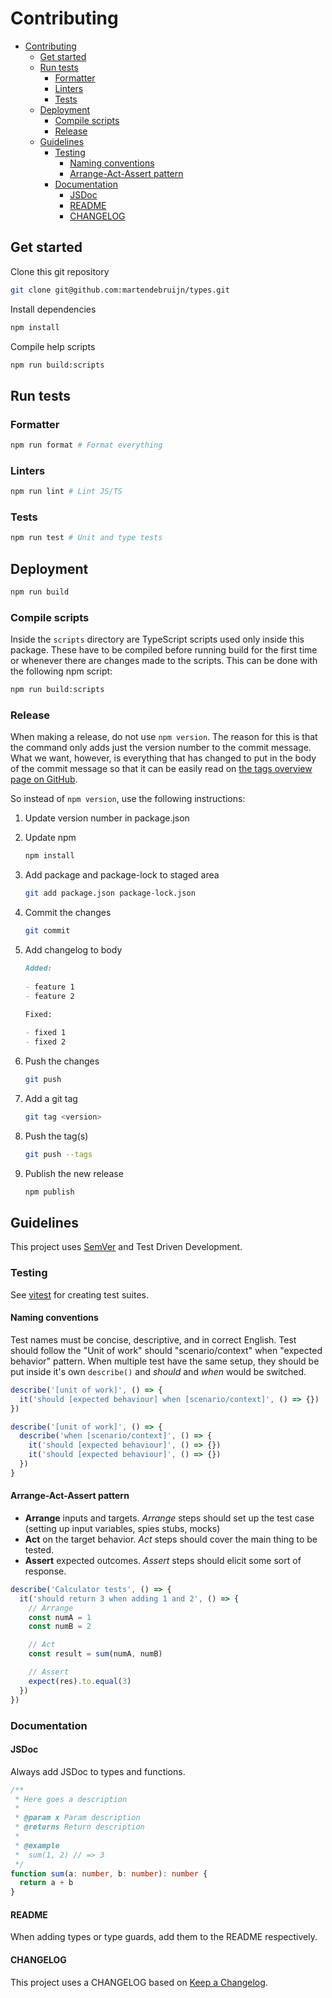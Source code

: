# Contributing

- [Contributing](#contributing)
  - [Get started](#get-started)
  - [Run tests](#run-tests)
    - [Formatter](#formatter)
    - [Linters](#linters)
    - [Tests](#tests)
  - [Deployment](#deployment)
    - [Compile scripts](#compile-scripts)
    - [Release](#release)
  - [Guidelines](#guidelines)
    - [Testing](#testing)
      - [Naming conventions](#naming-conventions)
      - [Arrange-Act-Assert pattern](#arrange-act-assert-pattern)
    - [Documentation](#documentation)
      - [JSDoc](#jsdoc)
      - [README](#readme)
      - [CHANGELOG](#changelog)

## Get started

Clone this git repository

```sh
git clone git@github.com:martendebruijn/types.git
```

Install dependencies

```sh
npm install
```

Compile help scripts

```sh
npm run build:scripts
```

## Run tests

### Formatter

```sh
npm run format # Format everything
```

### Linters

```sh
npm run lint # Lint JS/TS
```

### Tests

```sh
npm run test # Unit and type tests
```

## Deployment

```sh
npm run build
```

### Compile scripts

Inside the `scripts` directory are TypeScript scripts used only inside this package.
These have to be compiled before running build for the first time or whenever there
are changes made to the scripts. This can be done with the following npm script:

```sh
npm run build:scripts
```

### Release

When making a release, do not use `npm version`. The reason for this is that the
command only adds just the version number to the commit message. What we want, however,
is everything that has changed to put in the body of the commit message so that
it can be easily read on [the tags overview page on GitHub](https://github.com/martendebruijn/types/tags).

So instead of `npm version`, use the following instructions:

1. Update version number in package.json
2. Update npm

    ```sh
    npm install
    ```

3. Add package and package-lock to staged area

    ```sh
    git add package.json package-lock.json
    ```

4. Commit the changes

    ```sh
    git commit
    ```

5. Add changelog to body

    ```md
    Added:
  
    - feature 1
    - feature 2
  
    Fixed:

    - fixed 1
    - fixed 2
    ```

6. Push the changes

    ```sh
    git push
    ```

7. Add a git tag

    ```sh
    git tag <version>
    ```

8. Push the tag(s)

    ```sh
    git push --tags
    ```

9. Publish the new release

   ```sh
   npm publish
   ```

## Guidelines

This project uses [SemVer](https://semver.org/) and Test Driven Development.

### Testing

See [vitest](https://vitest.dev/) for creating test suites.

#### Naming conventions

Test names must be concise, descriptive, and in correct English. Test should follow
the "Unit of work" should "scenario/context" when "expected behavior" pattern. When
multiple test have the same setup, they should be put inside it's own `describe()`
and _should_ and _when_ would be switched.

```ts
describe('[unit of work]', () => {
  it('should [expected behaviour] when [scenario/context]', () => {})
})

describe('[unit of work]', () => {
  describe('when [scenario/context]', () => {
    it('should [expected behaviour]', () => {})
    it('should [expected behaviour]', () => {})
  })
}
```

#### Arrange-Act-Assert pattern

- **Arrange** inputs and targets. _Arrange_ steps should set up the test case (setting
  up input variables, spies stubs, mocks)
- **Act** on the target behavior. _Act_ steps should cover the main thing to be tested.
- **Assert** expected outcomes. _Assert_ steps should elicit some sort of response.

```ts
describe('Calculator tests', () => {
  it('should return 3 when adding 1 and 2', () => {
    // Arrange
    const numA = 1
    const numB = 2

    // Act
    const result = sum(numA, numB)

    // Assert
    expect(res).to.equal(3)
  })
})
```

### Documentation

#### JSDoc

Always add JSDoc to types and functions.

```ts
/**
 * Here goes a description
 *
 * @param x Param description
 * @returns Return description
 *
 * @example
 *  sum(1, 2) // => 3
 */
function sum(a: number, b: number): number {
  return a + b
}
```

#### README

When adding types or type guards, add them to the README respectively.

#### CHANGELOG

This project uses a CHANGELOG based on [Keep a Changelog](https://keepachangelog.com/en/1.0.0/).
